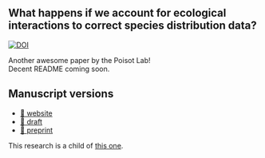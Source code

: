 ## What happens if we account for ecological interactions to correct species distribution data?  
[![DOI](https://zenodo.org/badge/351236186.svg)](https://zenodo.org/badge/latestdoi/351236186)

Another awesome paper by the Poisot Lab!  
Decent README coming soon.  

## Manuscript versions

[master_draft]: https://graciellehigino.github.io/ms_range_interactions/draft.pdf
[master_preprint]: https://graciellehigino.github.io/ms_range_interactions/preprint.pdf
[master_html]: https://graciellehigino.github.io/ms_range_interactions/

- [:blue_book: website][master_html]
- [:page_facing_up: draft][master_draft]
- [:newspaper: preprint][master_preprint]  

This research is a child of [this one](https://github.com/graciellehigino/ms_stop_stacking_sdms).
